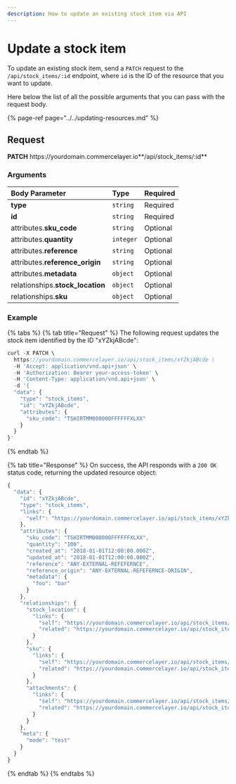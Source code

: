```yaml
---
description: How to update an existing stock item via API
---
```


# Update a stock item

To update an existing stock item, send a `PATCH` request to the `/api/stock_items/:id` endpoint, where `id` is the ID of the resource that you want to update.

Here below the list of all the possible arguments that you can pass with the request body.

{% page-ref page="../../updating-resources.md" %}

## Request

**PATCH** https://<i></i>yourdomain.commercelayer.io**/api/stock_items/:id**

### Arguments

| Body Parameter | Type | Required |
| :--- | :--- | :--- |
| **type** | `string` | Required |
| **id** | `string` | Required |
| attributes.**sku_code** | `string` | Optional |
| attributes.**quantity** | `integer` | Optional |
| attributes.**reference** | `string` | Optional |
| attributes.**reference_origin** | `string` | Optional |
| attributes.**metadata** | `object` | Optional |
| relationships.**stock_location** | `object` | Optional |
| relationships.**sku** | `object` | Optional |

### Example

{% tabs %}
{% tab title="Request" %}
The following request updates the stock item identified by the ID "xYZkjABcde":

```javascript
curl -X PATCH \
  https://yourdomain.commercelayer.io/api/stock_items/xYZkjABcde \
  -H 'Accept: application/vnd.api+json' \
  -H 'Authorization: Bearer your-access-token' \
  -H 'Content-Type: application/vnd.api+json' \
  -d '{
  "data": {
    "type": "stock_items",
    "id": "xYZkjABcde",
    "attributes": {
      "sku_code": "TSHIRTMM000000FFFFFFXLXX"
    }
  }
}'
```
{% endtab %}

{% tab title="Response" %}
On success, the API responds with a `200 OK` status code, returning the updated resource object:

```javascript
{
  "data": {
    "id": "xYZkjABcde",
    "type": "stock_items",
    "links": {
      "self": "https://yourdomain.commercelayer.io/api/stock_items/xYZkjABcde"
    },
    "attributes": {
      "sku_code": "TSHIRTMM000000FFFFFFXLXX",
      "quantity": "100",
      "created_at": "2018-01-01T12:00:00.000Z",
      "updated_at": "2018-01-01T12:00:00.000Z",
      "reference": "ANY-EXTERNAL-REFEFERNCE",
      "reference_origin": "ANY-EXTERNAL-REFEFERNCE-ORIGIN",
      "metadata": {
        "foo": "bar"
      }
    },
    "relationships": {
      "stock_location": {
        "links": {
          "self": "https://yourdomain.commercelayer.io/api/stock_items/xYZkjABcde/relationships/stock_location",
          "related": "https://yourdomain.commercelayer.io/api/stock_items/xYZkjABcde/stock_location"
        }
      },
      "sku": {
        "links": {
          "self": "https://yourdomain.commercelayer.io/api/stock_items/xYZkjABcde/relationships/sku",
          "related": "https://yourdomain.commercelayer.io/api/stock_items/xYZkjABcde/sku"
        }
      },
      "attachments": {
        "links": {
          "self": "https://yourdomain.commercelayer.io/api/stock_items/xYZkjABcde/relationships/attachments",
          "related": "https://yourdomain.commercelayer.io/api/stock_items/xYZkjABcde/attachments"
        }
      }
    },
    "meta": {
      "mode": "test"
    }
  }
}
```
{% endtab %}
{% endtabs %}

